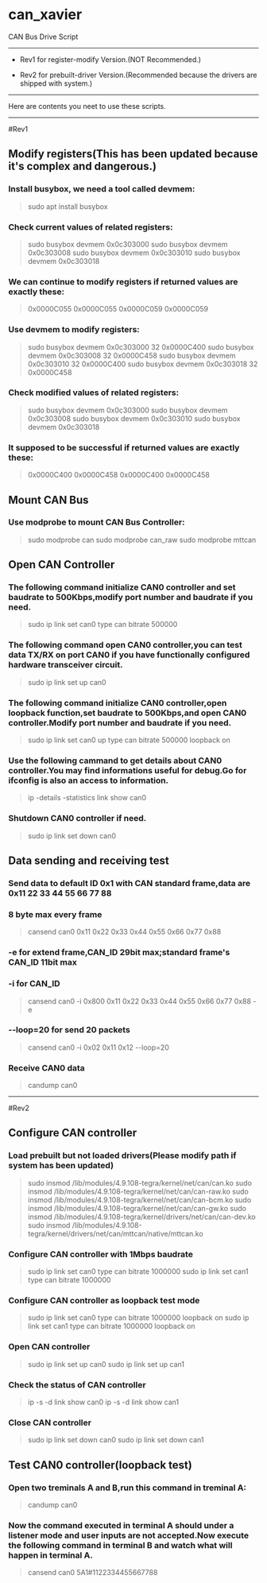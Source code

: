 # can_xavier
CAN Bus Drive Script

----

- Rev1 for register-modify Version.(NOT Recommended.)

- Rev2 for prebuilt-driver Version.(Recommended because the drivers are shipped with system.)

----
Here are contents you neet to use these scripts.

----

#Rev1

## **Modify registers(This has been updated because it's complex and dangerous.)**

### **Install busybox, we need a tool called devmem:**

>sudo apt install busybox

### **Check current values of related registers:**

>sudo busybox devmem 0x0c303000
>sudo busybox devmem 0x0c303008
>sudo busybox devmem 0x0c303010
>sudo busybox devmem 0x0c303018

### **We can continue to modify registers if returned values are exactly these:**

>0x0000C055
>0x0000C055
>0x0000C059
>0x0000C059

### **Use devmem to modify registers:**

>sudo busybox devmem 0x0c303000 32 0x0000C400
>sudo busybox devmem 0x0c303008 32 0x0000C458
>sudo busybox devmem 0x0c303010 32 0x0000C400
>sudo busybox devmem 0x0c303018 32 0x0000C458

### **Check modified values of related registers:**

>sudo busybox devmem 0x0c303000
>sudo busybox devmem 0x0c303008
>sudo busybox devmem 0x0c303010
>sudo busybox devmem 0x0c303018

### **It supposed to be successful if returned values are exactly these:**

>0x0000C400
>0x0000C458
>0x0000C400
>0x0000C458

## **Mount CAN Bus**

### **Use modprobe to mount CAN Bus Controller:**

>sudo modprobe can
>sudo modprobe can_raw
>sudo modprobe mttcan

## **Open CAN Controller**


### **The following command initialize CAN0 controller and set baudrate to 500Kbps,modify port number and baudrate if you need.**
>sudo ip link set can0 type can bitrate 500000

### **The following command open CAN0 controller,you can test data TX/RX on port CAN0 if you have functionally configured hardware transceiver circuit.**
>sudo ip link set up can0

### **The following command initialize CAN0 controller,open loopback function,set baudrate to 500Kbps,and open CAN0 controller.Modify port number and baudrate if you need.**
>sudo ip link set can0 up type can bitrate 500000 loopback on

### **Use the following cammand to get details about CAN0 controller.You may find informations useful for debug.Go for ifconfig is also an access to information.**
>ip -details -statistics link show can0

### **Shutdown CAN0 controller if need.**
>sudo ip link set down can0

## **Data sending and receiving test**

### **Send data to default ID 0x1 with CAN standard frame,data are 0x11 22 33 44 55 66 77 88**
### **8 byte max every frame**
>cansend can0 0x11 0x22 0x33 0x44 0x55 0x66 0x77 0x88

### **-e for extend frame,CAN_ID 29bit max;standard frame's CAN_ID 11bit max**
### **-i for CAN_ID**
>cansend can0 -i 0x800 0x11 0x22 0x33 0x44 0x55 0x66 0x77 0x88 -e

### **--loop=20 for send 20 packets**
>cansend can0 -i 0x02 0x11 0x12 --loop=20

### **Receive CAN0 data**
>candump can0

----

#Rev2

## **Configure CAN controller**

### **Load prebuilt but not loaded drivers(Please modify path if system has been updated)**

>sudo insmod /lib/modules/4.9.108-tegra/kernel/net/can/can.ko
>sudo insmod /lib/modules/4.9.108-tegra/kernel/net/can/can-raw.ko
>sudo insmod /lib/modules/4.9.108-tegra/kernel/net/can/can-bcm.ko
>sudo insmod /lib/modules/4.9.108-tegra/kernel/net/can/can-gw.ko
>sudo insmod /lib/modules/4.9.108-tegra/kernel/drivers/net/can/can-dev.ko 
>sudo insmod /lib/modules/4.9.108-tegra/kernel/drivers/net/can/mttcan/native/mttcan.ko

### **Configure CAN controller with 1Mbps baudrate**

>sudo ip link set can0 type can bitrate 1000000
>sudo ip link set can1 type can bitrate 1000000

### **Configure CAN controller as loopback test mode**

>sudo ip link set can0 type can bitrate 1000000 loopback on
>sudo ip link set can1 type can bitrate 1000000 loopback on

### **Open CAN controller**

>sudo ip link set up can0
>sudo ip link set up can1

### **Check the status of CAN controller**

>ip -s -d link show can0
>ip -s -d link show can1

### **Close CAN controller**

>sudo ip link set down can0
>sudo ip link set down can1

## **Test CAN0 controller(loopback test)**

### **Open two treminals A and B,run this command in treminal A:**

>candump can0

### **Now the command executed in terminal A should under a listener mode and user inputs are not accepted.Now execute the following command in terminal B and watch what will happen in terminal A.**

>cansend can0 5A1#1122334455667788

